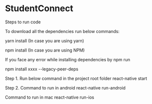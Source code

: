 # StudentConnect

Steps to run code

To download all the dependencies run below commands:

yarn install (In case you are using yarn)

npm install  (In case you are using NPM)

If you face any error while installing dependencies by npm run

 npm install xxxx --legacy-peer-deps


Step 1. Run below command in the project root folder
 react-native start
 
 
Step 2. 
Command to run in android 
react-native run-android

Command to run in mac
react-native run-ios
  
